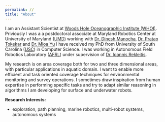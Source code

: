 ```yaml
---
permalink: //
title: "About"
---
```



I am an Assistant Scientist at [Woods Hole Oceanographic Institute (WHOI)](https://www.whoi.edu/). Priviously I was a a postdoctoral associate at Maryland Robotics Center at University of Maryland ([UMD](https://robotics.umd.edu/)) working with [Dr. Dinesh Manocha](https://www.cs.umd.edu/people/dmanocha), [Dr. Pratap Tokekar](https://tokekar.com/) and [Dr. Mioa Yu](https://enme.umd.edu/clark/faculty/607/Miao-Yu) I have received my PhD from University of South Carolina ([USC](https://cse.sc.edu)) in Computer Science. I was working in Autonomous Field Robotics Laboratory ([AFRL](http://afrl.cse.sc.edu/afrl/home/)) under supervision of [Dr. Ioannis Rekleitis](https://cse.sc.edu/~yiannisr/). 

My research is on area coverage both for two and three dimensional areas, with particular applications in aquatic domain. I want to enable more efficient and task oriented coverage techniques for environmental monitoring and survey operations. I sometimes draw inspiration from human expertise in performing specific tasks and try to adapt similar reasoning in algorithms I am developing for surface and underwater robots.

**Research Interests:**

* exploration, path planning, marine robotics, multi-robot systems, autonomous systems
